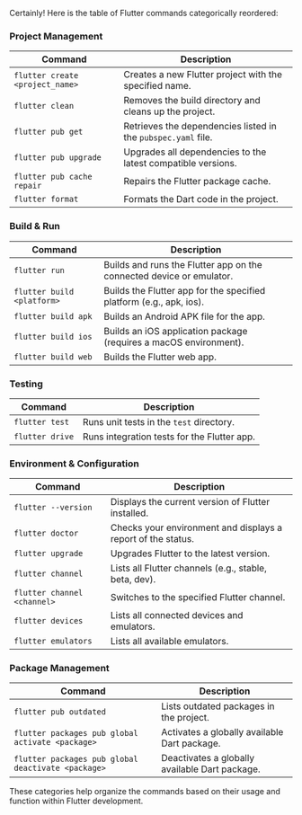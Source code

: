 Certainly! Here is the table of Flutter commands categorically reordered:

### Project Management

| Command                                | Description                                                        |
|----------------------------------------|--------------------------------------------------------------------|
| `flutter create <project_name>`        | Creates a new Flutter project with the specified name.            |
| `flutter clean`                        | Removes the build directory and cleans up the project.            |
| `flutter pub get`                      | Retrieves the dependencies listed in the `pubspec.yaml` file.     |
| `flutter pub upgrade`                  | Upgrades all dependencies to the latest compatible versions.      |
| `flutter pub cache repair`             | Repairs the Flutter package cache.                                |
| `flutter format`                       | Formats the Dart code in the project.                             |

### Build & Run

| Command                                | Description                                                        |
|----------------------------------------|--------------------------------------------------------------------|
| `flutter run`                         | Builds and runs the Flutter app on the connected device or emulator. |
| `flutter build <platform>`              | Builds the Flutter app for the specified platform (e.g., apk, ios). |
| `flutter build apk`                    | Builds an Android APK file for the app.                           |
| `flutter build ios`                    | Builds an iOS application package (requires a macOS environment). |
| `flutter build web`                    | Builds the Flutter web app.                                       |

### Testing

| Command                                | Description                                                        |
|----------------------------------------|--------------------------------------------------------------------|
| `flutter test`                        | Runs unit tests in the `test` directory.                          |
| `flutter drive`                       | Runs integration tests for the Flutter app.                       |

### Environment & Configuration

| Command                                | Description                                                        |
|----------------------------------------|--------------------------------------------------------------------|
| `flutter --version`                   | Displays the current version of Flutter installed.                |
| `flutter doctor`                      | Checks your environment and displays a report of the status.      |
| `flutter upgrade`                    | Upgrades Flutter to the latest version.                           |
| `flutter channel`                    | Lists all Flutter channels (e.g., stable, beta, dev).             |
| `flutter channel <channel>`           | Switches to the specified Flutter channel.                        |
| `flutter devices`                    | Lists all connected devices and emulators.                        |
| `flutter emulators`                  | Lists all available emulators.                                    |

### Package Management

| Command                                | Description                                                        |
|----------------------------------------|--------------------------------------------------------------------|
| `flutter pub outdated`                 | Lists outdated packages in the project.                           |
| `flutter packages pub global activate <package>` | Activates a globally available Dart package. |
| `flutter packages pub global deactivate <package>` | Deactivates a globally available Dart package. |

These categories help organize the commands based on their usage and function within Flutter development.
